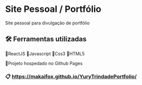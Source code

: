 # Site Pessoal / Portfólio

Site pessoal para divulgação de portfólio

## 🛠️ Ferramentas utilizadas

🚀ReactJS
🚀Javascript 
🚀Css3
🚀HTML5


📌Projeto hospedado no Github Pages

### 📋 https://makaifox.github.io/YuryTrindadePortfolio/

